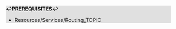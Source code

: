 <div style="margin:2em; background-color: #e0e0e0;">

<strong>↩PREREQUISITES↩</strong>

 * Resources/Services/Routing_TOPIC

</div>

